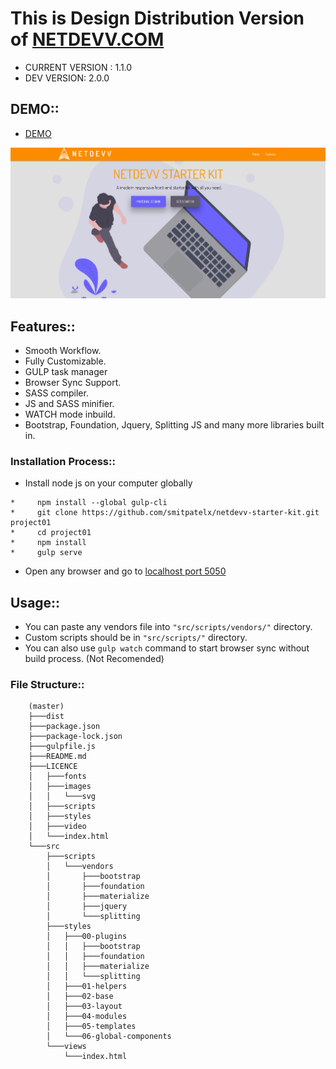 # This is Design Distribution Version of [NETDEVV.COM](https://www.netdevv.com "Netdevv.com")

* CURRENT VERSION : 1.1.0
* DEV VERSION: 2.0.0

## DEMO::
* [DEMO](http://starterkit.netdevv.com "Netdevv Starter Kit")

![alt text](https://github.com/smitpatelx/netdevv-dist/blob/master/demo-img.PNG "DEMO")

## Features::
* Smooth Workflow.
* Fully Customizable.
* GULP task manager
* Browser Sync Support.
* SASS compiler.
* JS and SASS minifier.
* WATCH mode inbuild.
* Bootstrap, Foundation, Jquery, Splitting JS and many more libraries built in.

### Installation Process::
* Install node js on your computer globally
```npm
*     npm install --global gulp-cli
*     git clone https://github.com/smitpatelx/netdevv-starter-kit.git project01
*     cd project01
*     npm install
*     gulp serve
```
* Open any browser and go to [localhost port 5050](http://localhost:5050 "BROWSER SYNC")

## Usage::
* You can paste any vendors file into ```"src/scripts/vendors/"``` directory.
* Custom scripts should be in ```"src/scripts/"``` directory.
* You can also use ```gulp watch```  command to start browser sync without build process. (Not Recomended)

### File Structure::
		(master)
		├───dist
		├───package.json
		├───package-lock.json
		├───gulpfile.js
		├───README.md
		├───LICENCE
		│   ├───fonts
		│   ├───images
		│   │   └───svg
		│   ├───scripts
		│   ├───styles
		│   ├───video
		│   └───index.html
		└───src
		    ├───scripts
		    │   └───vendors
		    │       ├───bootstrap
		    │       ├───foundation
		    │       ├───materialize
		    │       ├───jquery
		    │       └───splitting
		    ├───styles
		    │   ├───00-plugins
		    │   │   ├───bootstrap
		    │   │   ├───foundation
		    │   │   ├───materialize
		    │   │   └───splitting
		    │   ├───01-helpers
		    │   ├───02-base
		    │   ├───03-layout
		    │   ├───04-modules
		    │   ├───05-templates
		    │   └───06-global-components
		    └───views
		        └───index.html
